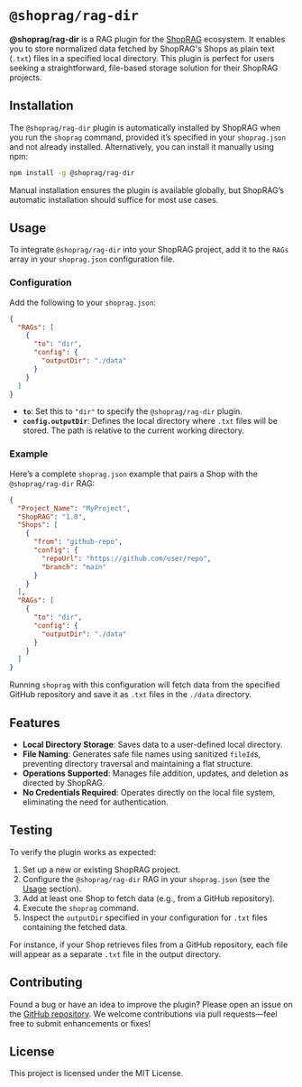 # `@shoprag/rag-dir`

**@shoprag/rag-dir** is a RAG plugin for the [ShopRAG](https://github.com/shoprag/core) ecosystem. It enables you to store normalized data fetched by ShopRAG's Shops as plain text (`.txt`) files in a specified local directory. This plugin is perfect for users seeking a straightforward, file-based storage solution for their ShopRAG projects.

## Installation

The `@shoprag/rag-dir` plugin is automatically installed by ShopRAG when you run the `shoprag` command, provided it’s specified in your `shoprag.json` and not already installed. Alternatively, you can install it manually using npm:

```bash
npm install -g @shoprag/rag-dir
```

Manual installation ensures the plugin is available globally, but ShopRAG’s automatic installation should suffice for most use cases.

## Usage

To integrate `@shoprag/rag-dir` into your ShopRAG project, add it to the `RAGs` array in your `shoprag.json` configuration file.

### Configuration

Add the following to your `shoprag.json`:

```json
{
  "RAGs": [
    {
      "to": "dir",
      "config": {
        "outputDir": "./data"
      }
    }
  ]
}
```

- **`to`**: Set this to `"dir"` to specify the `@shoprag/rag-dir` plugin.
- **`config.outputDir`**: Defines the local directory where `.txt` files will be stored. The path is relative to the current working directory.

### Example

Here’s a complete `shoprag.json` example that pairs a Shop with the `@shoprag/rag-dir` RAG:

```json
{
  "Project_Name": "MyProject",
  "ShopRAG": "1.0",
  "Shops": [
    {
      "from": "github-repo",
      "config": {
        "repoUrl": "https://github.com/user/repo",
        "branch": "main"
      }
    }
  ],
  "RAGs": [
    {
      "to": "dir",
      "config": {
        "outputDir": "./data"
      }
    }
  ]
}
```

Running `shoprag` with this configuration will fetch data from the specified GitHub repository and save it as `.txt` files in the `./data` directory.

## Features

- **Local Directory Storage**: Saves data to a user-defined local directory.
- **File Naming**: Generates safe file names using sanitized `fileId`s, preventing directory traversal and maintaining a flat structure.
- **Operations Supported**: Manages file addition, updates, and deletion as directed by ShopRAG.
- **No Credentials Required**: Operates directly on the local file system, eliminating the need for authentication.

## Testing

To verify the plugin works as expected:

1. Set up a new or existing ShopRAG project.
2. Configure the `@shoprag/rag-dir` RAG in your `shoprag.json` (see the [Usage](#usage) section).
3. Add at least one Shop to fetch data (e.g., from a GitHub repository).
4. Execute the `shoprag` command.
5. Inspect the `outputDir` specified in your configuration for `.txt` files containing the fetched data.

For instance, if your Shop retrieves files from a GitHub repository, each file will appear as a separate `.txt` file in the output directory.

## Contributing

Found a bug or have an idea to improve the plugin? Please open an issue on the [GitHub repository](https://github.com/shoprag/rag-dir). We welcome contributions via pull requests—feel free to submit enhancements or fixes!

## License

This project is licensed under the MIT License.
